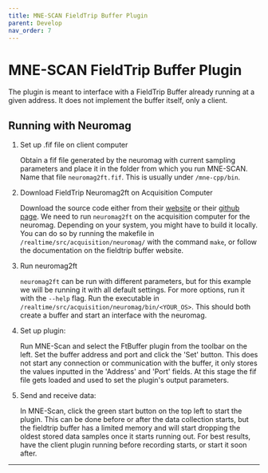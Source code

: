 ```yaml
---
title: MNE-SCAN FieldTrip Buffer Plugin
parent: Develop
nav_order: 7
---
```


# MNE-SCAN FieldTrip Buffer Plugin

The plugin is meant to interface with a FieldTrip Buffer already running at a given address. It does not implement the buffer itself, only a client.

## Running with Neuromag

1. Set up .fif file on client computer

   Obtain a fif file generated by the neuromag with current sampling parameters and place it in the folder from which you run MNE-SCAN. Name that file `neuromag2ft.fif`. This is usually under `/mne-cpp/bin`.

2. Download FieldTrip Neuromag2ft on Acquisition Computer

   Download the source code either from their [website](http://www.fieldtriptoolbox.org/download/) or their [github page](https://github.com/fieldtrip/fieldtrip). We need to run `neuromag2ft` on the acquisition computer for the neuromag. Depending on your system, you might have to build it locally. You can do so by running the makefile in `/realtime/src/acquisition/neuromag/` with the command `make`, or follow the documentation on the fieldtrip buffer website.

4. Run neuromag2ft

   `neuromag2ft` can be run with different parameters, but for this example we will be running it with all default settings. For more options, run it with the `--help` flag. Run the executable in `/realtime/src/acquisition/neuromag/bin/<YOUR_OS>`. This should both create a buffer and start an interface with the neuromag.

5. Set up plugin:

   Run MNE-Scan and select the FtBuffer plugin from the toolbar on the left. Set the buffer address and port and click the 'Set' button. This does not start any connection or communication with the buffer, it only stores the values inputted in the 'Address' and 'Port' fields. At this stage the fif file gets loaded and used to set the plugin's output parameters.

6. Send and receive data:

   In MNE-Scan, click the green start button on the top left to start the plugin. This can be done before or after the data collection starts, but the fieldtrip buffer has a limited memory and will start dropping the oldest stored data samples once it starts running out. For best results, have the client plugin running before recording starts, or start it soon after.

-------------------
